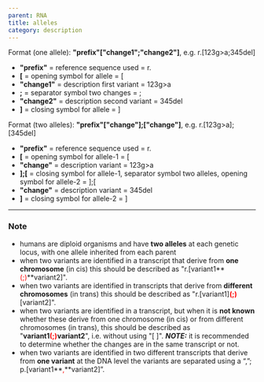 ```yaml
---
parent: RNA
title: alleles
category: description
---
```


Format (one allele):   **"prefix"["change1";"change2"]**,  e.g. r.[123g>a;345del]

*	**"prefix"**  =  reference sequence used  =  r.<br>
*	**[**  =  opening symbol for allele  =  [<br>
*	**"change1"**  =  description first variant  =  123g>a<br>
*	**;**  =  separator symbol two changes  =  ;<br>
*	**"change2"**  =  description second variant  =  345del<br>
*	**]**  =  closing symbol for allele  =  ]
 
Format (two alleles):   **"prefix"["change"];["change"]**,  e.g. r.[123g>a];[345del]

*	**"prefix"**  =  reference sequence used  =  r.<br>
*	**[**  =  opening symbol for allele-1  =  [<br>
*	**"change"**  =  description variant  =  123g>a<br>
*	**];[**  =  closing symbol for allele-1, separator symbol two alleles, opening symbol for allele-2  =  ];[<br>
*	**"change"**  =  description variant  =  345del<br>
*	**]**  =  closing symbol for allele-2  =  ]
 
---

### Note

*	humans are diploid organisms and have **two alleles** at each genetic locus, with one allele inherited from each parent
*	when two variants are identified in a transcript that derive from **one chromosome** (in cis) this should be described as "r.[variant1**<font color="red">(;)</font>**variant2]".
*	when two variants are identified in transcripts that derive from **different chromosomes** (in trans) this should be described as "r.[variant1]**<font color="red">(;)</font>**[variant2]".
*	when two variants are identified in a transcript, but when it is **not known** whether these derive from one chromosome (in cis) or from different chromosomes (in trans), this should be described as "**variant1<font color="red">(;)</font>variant2**", i.e. without using "[ ]".  _**NOTE:**_ it is recommended to determine whether the changes are in the same transcript or not.
*	when two variants are identified in two different transcripts that derive from **one variant** at the DNA level the variants are separated using a “,”; p.[variant1**<font color="red">,</font>**variant2]”.
